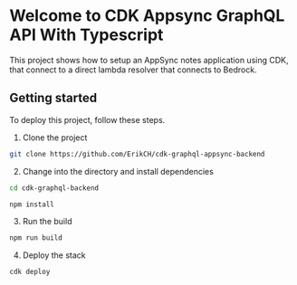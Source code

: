 # Welcome to CDK Appsync GraphQL API With Typescript

This project shows how to setup an AppSync notes application using CDK, that connect to a direct lambda resolver that connects to Bedrock.

## Getting started

To deploy this project, follow these steps.

1. Clone the project

```sh
git clone https://github.com/ErikCH/cdk-graphql-appsync-backend
```

2. Change into the directory and install dependencies

```sh
cd cdk-graphql-backend

npm install
```

3. Run the build

```sh
npm run build
```

4. Deploy the stack

```sh
cdk deploy
```
